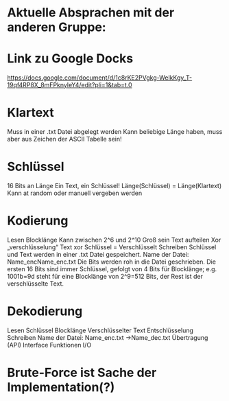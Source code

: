 # Aktuelle Absprachen mit der anderen Gruppe:



# Link zu Google Docks

https://docs.google.com/document/d/1c8rKE2PVgkg-WelkKgy_T-19qf4RP8X_8mFPknyleY4/edit?pli=1&tab=t.0




# Klartext
Muss in einer .txt Datei abgelegt werden
Kann beliebige Länge haben, muss aber aus Zeichen der ASCII Tabelle sein!
# Schlüssel
16 Bits an Länge
Ein Text, ein Schlüssel!
Länge(Schlüssel) = Länge(Klartext)
Kann at random oder manuell vergeben werden
# Kodierung
Lesen
Blocklänge
Kann zwischen 2^6 und 2^10 Groß sein
Text aufteilen
Xor „verschlüsselung“
Text xor Schlüssel = Verschlüsselt
Schreiben
Schlüssel und Text werden in einer .txt Datei gespeichert.
Name der Datei: Name_encName_enc.txt
Die Bits werden roh in die Datei geschrieben.
Die ersten 16 Bits sind immer Schlüssel, gefolgt von 4 Bits für Blocklänge; e.g. 1001b=9d steht für eine Blocklänge von 2^9=512 Bits, der Rest ist der verschlüsselte Text. 
# Dekodierung
Lesen
Schlüssel
Blocklänge
Verschlüsselter Text
Entschlüsselung
Schreiben
Name der Datei: Name_enc.txt ->Name_dec.txt
Übertragung (API)
Interface Funktionen I/O 

# Brute-Force ist Sache der Implementation(?)
